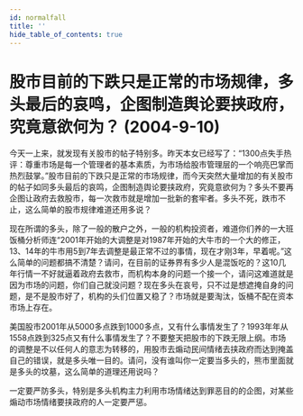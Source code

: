 ```yaml
---
id: normalfall
title: ''
hide_table_of_contents: true
---
```


# 股市目前的下跌只是正常的市场规律，多头最后的哀鸣，企图制造舆论要挟政府，究竟意欲何为？ (2004-9-10)

今天一上来，就发现有关股市的帖子特别多。昨天本女已经写了：“1300点失手热评：尊重市场是每一个管理者的基本素质，为市场给股市管理层的一个响亮巴掌而热烈鼓掌。”股市目前的下跌只是正常的市场规律，而今天突然大量增加的有关股市的帖子如同多头最后的哀鸣，企图制造舆论要挟政府，究竟意欲何为？多头不要再企图让政府去救股市，每一次救市就是增加一批新的套牢者。多头不死，跌市不止，这么简单的股市规律难道还用多说？ 

现在所谓的多头，除了一般的散户之外，一般的机构投资者，难道你们养的一大班饭桶分析师连“2001年开始的大调整是对1987年开始的大牛市的一个大的修正，13、14年的牛市用5到7年去调整是最正常不过的事情，现在才刚3年，早着呢。”这么简单的问题都搞不清楚？请问，在目前的证券界有多少人是混饭吃的？这10几年行情一不好就逼着政府去救市，而机构本身的问题一个接一个，请问这难道就是因为市场的问题，你们自己就没问题？现在多头在哀号，只不过是想遮掩自身的问题，是不是股市好了，机构的头们位置又稳了？市场就是要淘汰，饭桶不配在资本市场上存在。 

美国股市2001年从5000多点跌到1000多点，又有什么事情发生了？1993年年从1558点跌到325点又有什么事情发生了？不要整天把股市的下跌无限上纲。市场的调整是不以任何人的意志为转移的，用股市去煽动民间情绪去挟政府而达到掩盖自己的错误，就是多头唯一目的。请问，没有谁叫你一定要当多头的，熊市里面就是多头的坟墓，这么简单的道理还用说吗？ 

一定要严防多头，特别是多头机构主力利用市场情绪达到罪恶目的的企图，对某些煽动市场情绪要挟政府的人一定要严惩。